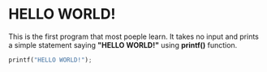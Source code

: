 # HELLO WORLD!

This is the first program that most poeple learn.
It takes no input and prints a simple statement saying __**"HELLO WORLD!"**__ using __printf()__ function.

```python
printf("HELLO WORLD!");
```
